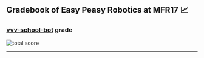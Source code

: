 ## Gradebook of Easy Peasy Robotics at MFR17 :chart_with_upwards_trend:

### [**vvv-school-bot**](https://github.com/vvv-school-bot) grade

![total score](https://img.shields.io/badge/total_score-0-orange.svg?style=flat-square)

---

